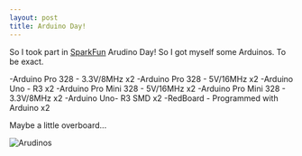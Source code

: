 ```yaml
---
layout: post
title: Arduino Day!
---
```


So I took part in [SparkFun](http://sparkfun.com) Arudino Day! So I got myself some Arduinos. To be exact.

-Arduino Pro 328 - 3.3V/8MHz x2
-Arduino Pro 328 - 5V/16MHz x2
-Arduino Uno - R3 x2
-Arduino Pro Mini 328 - 5V/16MHz x2
-Arduino Pro Mini 328 - 3.3V/8MHz x2
-Arduino Uno- R3 SMD x2
-RedBoard - Programmed with Arduino x2

Maybe a little overboard...



![Arudinos]({{site.image}}/ArudinoDay/20140528_140731_18.jpg)

